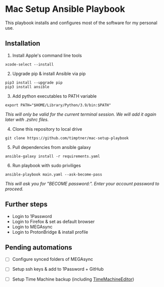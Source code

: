 # Mac Setup Ansible Playbook

This playbook installs and configures most of the software for my personal use.

## Installation

1. Install Apple's command line tools

```shell
xcode-select --install
```

2. Upgrade pip & install Ansible via pip

```shell
pip3 install --upgrade pip
pip3 install ansible
```

3. Add python executables to PATH variable

```shell
export PATH="$HOME/Library/Python/3.9/bin:$PATH"
```

_This will only be valid for the current terminal session. We will add it again later with .zshrc files._

4. Clone this repository to local drive

```shell
git clone https://github.com/timptner/mac-setup-playbook
```

5. Pull dependencies from ansible galaxy

```shell
ansible-galaxy install -r requirements.yaml
```

6. Run playbook with sudo priviliges

```shell
ansible-playbook main.yaml --ask-become-pass
```

_This will ask you for "BECOME password:". Enter your account password to proceed._

## Further steps

- Login to 1Password
- Login to Firefox & set as default browser
- Login to MEGAsync
- Login to ProtonBridge & install profile

## Pending automations

- [ ] Configure synced folders of MEGAsync
- [ ] Setup ssh keys & add to 1Password + GitHub
- [ ] Setup Time Machine backup (including [TimeMachineEditor](https://tclementdev.com/timemachineeditor/))

